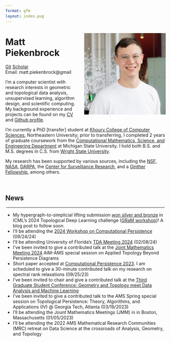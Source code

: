 ```yaml
---
format: gfm
layout: index.pug
---
```



<!-- :::{.flex .justify-between .mx-auto} -->

<div style="float: right; margin-left: 1.5rem;">

<img src="../resources/profile_pic_white-min.jpg"
class="rounded-lg object-cover md:visible hidden show-on-md-screen"
style="max-width: 16rem;" />

</div>

<h1 class="mb-0">
Matt Piekenbrock
</h1>

<div class="my-0">

<a href="https://github.com/peekxc"
class="bg-neutral-300 text-black text-xs px-1 rounded-xs mr-1 min-w-0"
style="white-space: nowrap; padding-top: 0.15em !important; padding-bottom: 0.15em !important">Git</a>
<a
href="https://scholar.google.com/citations?user=2lPQ3UQAAAAJ&amp;hl=en"
class="bg-neutral-300 text-black text-xs px-1 rounded-xs mr-1 min-w-0"
style="white-space: nowrap; padding-top: 0.15em !important; padding-bottom: 0.15em !important">Scholar</a>
<span id="em_link"
class="bg-neutral-300 text-black text-xs px-1 rounded-xs mr-1 min-w-0"
style="white-space: nowrap; padding-top: 0.15em !important; padding-bottom: 0.15em !important;">Email:
matt.piekenbrock@gmail</span>

</div>

<!-- <a href="" class="bg-neutral-300 text-black text-xs px-1 rounded-xs mr-1 min-w-0">
  <span class="align-middle scholar_logo bg-no-repeat bg-center w-2"> </span>
  Scholar
</a> -->

<div class="prose-base text-justify">

I’m a computer scientist with research interests in geometric and
topological data analysis, unsupervised learning, algorithm design, and
scientific computing. My background experience and projects can be found
on my [CV](https://mattpiekenbrock.com/cv) and [Github
profile](https://github.com/peekxc).

I’m currently a PhD \[transfer\] student at [Khoury College of Computer
Sciences](https://www.khoury.northeastern.edu/), Northeastern
University; prior to transferring, I completed 2 years of graduate
coursework from the [Computational Mathematics, Science, and Engineering
Department](https://cmse.msu.edu/) at Michigan State University. I hold
both B.S. and M.S. degrees in C.S. from [Wright State
University](https://www.wright.edu/).

My research has been supported by various sources, including the
[NSF](https://www.nsf.gov/), [NASA](https://www.nasa.gov/),
[DARPA](https://www.darpa.mil/), the [Center for Survelliance
Research](https://www.wright.edu/center-for-surveillance-research/our-members),
and a [Ginther
Fellowship](https://givingto.msu.edu/stories/500k-endowment-creates-first-grad-fellowship-in-cmse),
among others.

</div>

<!-- I enjoy learning about open-ended areas of learning theory and data analysis, including topics such as unsupervised learning, clustering, dimensionality reduction, estimation theory, and so on. I'm also a [modern C++](https://github.com/isocpp/CppCoreGuidelines/blob/master/CppCoreGuidelines.md#abstract) enthusiast, and believer in [functional programming](https://en.wikipedia.org/wiki/Functional_programming), and a fervent supporter of open source software.  -->

<br>

<h2 class="text-2xl pb-0 mb-0 mt-1">
News
</h2>
<hr style="margin: 0.20rem !important;"/>

<div class="list-disc overflow-y-scroll mt-0">

- My hypergraph-to-simplicial lifting submission [won silver and
  bronze](https://pyt-team.github.io/packs/challenge.html) in ICML’s
  2024 Topological Deep Learning challenge ([GRaM
  workshop](https://gram-workshop.github.io/))! A blog post to follow
  soon.
- I’ll be attending the [2024 Workshop on Computational
  Persistence](https://www.tugraz.at/projekte/cpw/home) (09/24/24)
- I’ll be attending University of Florida’s [TDA Meeting
  2024](https://people.clas.ufl.edu/peterbubenik/uftda2024/) (02/08/24)
  <!-- - A journal paper _move scheduling_ has officially been accepted to -->
- I’ve been invited to give a contributed talk at the [Joint Mathematics
  Meeting
  2024](https://www.jointmathematicsmeetings.org/meetings/national/jmm2024/2300_program.html)
  AIM-AMS special session on Applied Topology Beyond Persistence
  Diagrams
- Short paper accepted at [Computational Persistence
  2023](https://www.cs.purdue.edu/ComPerWorkshop/index.html). I am
  scheduled to give a 30-minute contributed talk on my research on
  spectral rank relaxations (09/25/23)
- I’ve been invited to chair and give a contributed talk at the [Third
  Graduate Student Conference: Geometry and Topology meet Data Analysis
  and Machine Learning](https://gtdaml.wixsite.com/2023)
- I’ve been invited to give a contributed talk to the AMS Spring special
  session on Topological Persistence: Theory, Algorithms, and
  Applications (IV) @ Georgia Tech, Atlanta (03/19/2023)
- I’ll be attending the Jount Mathematics Meetings (JMM) in in Boston,
  Massachusetts (01/05/2023)
- I’ll be attending the 2022 AMS Mathematical Research Communities (MRC)
  retreat on Data Science at the crossroads of Analysis, Geometry, and
  Topology

</div>

<!-- TODO: for email link https://stackoverflow.com/questions/45071353/copy-text-string-on-click -->
